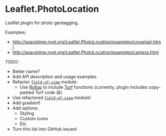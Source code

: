 # Leaflet.PhotoLocation

Leaflet plugin for photo geotagging.

Examples:

- http://spacetime.nypl.org/Leaflet.PhotoLocation/examples/crosshair.html
- http://spacetime.nypl.org/Leaflet.PhotoLocation/examples/camera.html

TODO:

- Better name?
- Add API description and usage examples
- Refactor [`field-of-view`](http://github.com/nypl-spacetime/field-of-view) module:
  - Use [Rollup](http://rollupjs.org/) to include [Turf](http://turfjs.org/) functions (currently, plugin includes copy-pasted Turf code :weary:)
- Use refactored [`field-of-view`](http://github.com/nypl-spacetime/field-of-view) module!
- Add gradient!
- Add options:
  - Styling
  - Custom icons
  - Etc.
- Turn this list into GitHub issues!


